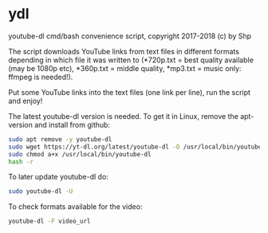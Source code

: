 # ydl

youtube-dl cmd/bash convenience script, copyright 2017-2018 (c) by Shp

The script downloads YouTube links from text files in different formats depending in which file it was written to (*720p.txt = best quality available (may be 1080p etc), *360p.txt = middle quality, *mp3.txt = music only: ffmpeg is needed!).

Put some YouTube links into the text files (one link per line), run the script and enjoy!

The latest youtube-dl version is needed. To get it in Linux, remove the apt-version and install from github:

```bash
sudo apt remove -y youtube-dl
sudo wget https://yt-dl.org/latest/youtube-dl -O /usr/local/bin/youtube-dl
sudo chmod a+x /usr/local/bin/youtube-dl
hash -r
```

To later update youtube-dl do:

```bash
sudo youtube-dl -U
```

To check formats available for the video:

```bash
youtube-dl -F video_url
```
